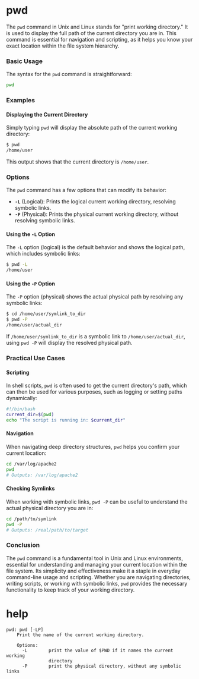 # pwd

The `pwd` command in Unix and Linux stands for "print working directory." It is used to display the full path of the current directory you are in. This command is essential for navigation and scripting, as it helps you know your exact location within the file system hierarchy.

### Basic Usage

The syntax for the `pwd` command is straightforward:

```sh
pwd
```

### Examples

#### Displaying the Current Directory

Simply typing `pwd` will display the absolute path of the current working directory:

```sh
$ pwd
/home/user
```

This output shows that the current directory is `/home/user`.

### Options

The `pwd` command has a few options that can modify its behavior:

- **`-L`** (Logical): Prints the logical current working directory, resolving symbolic links.
- **`-P`** (Physical): Prints the physical current working directory, without resolving symbolic links.

#### Using the `-L` Option

The `-L` option (logical) is the default behavior and shows the logical path, which includes symbolic links:

```sh
$ pwd -L
/home/user
```

#### Using the `-P` Option

The `-P` option (physical) shows the actual physical path by resolving any symbolic links:

```sh
$ cd /home/user/symlink_to_dir
$ pwd -P
/home/user/actual_dir
```

If `/home/user/symlink_to_dir` is a symbolic link to `/home/user/actual_dir`, using `pwd -P` will display the resolved physical path.

### Practical Use Cases

#### Scripting

In shell scripts, `pwd` is often used to get the current directory's path, which can then be used for various purposes, such as logging or setting paths dynamically:

```sh
#!/bin/bash
current_dir=$(pwd)
echo "The script is running in: $current_dir"
```

#### Navigation

When navigating deep directory structures, `pwd` helps you confirm your current location:

```sh
cd /var/log/apache2
pwd
# Outputs: /var/log/apache2
```

#### Checking Symlinks

When working with symbolic links, `pwd -P` can be useful to understand the actual physical directory you are in:

```sh
cd /path/to/symlink
pwd -P
# Outputs: /real/path/to/target
```

### Conclusion

The `pwd` command is a fundamental tool in Unix and Linux environments, essential for understanding and managing your current location within the file system. Its simplicity and effectiveness make it a staple in everyday command-line usage and scripting. Whether you are navigating directories, writing scripts, or working with symbolic links, `pwd` provides the necessary functionality to keep track of your working directory.

# help 

```
pwd: pwd [-LP]
    Print the name of the current working directory.
    
    Options:
      -L        print the value of $PWD if it names the current working
                directory
      -P        print the physical directory, without any symbolic links
    
```
